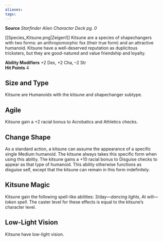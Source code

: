```yaml
---
aliases: 
tags: 
---
```

**Source** _Starfinder Alien Character Deck pg. 0_  

[[Species_Kitsune.png|Zeigen!]]
Kitsune are a species of shapechangers with two forms: an anthropomorphic fox (their true form) and an attractive humanoid. Kitsune have a well-deserved reputation as duplicitous tricksters, but they are good-natured and value friendship and loyalty.  
  
**Ability Modifiers** +2 Dex, +2 Cha, –2 Str  
**Hit Points** 4

## Size and Type

Kitsune are Humanoids with the kitsune and shapechanger subtype.  

## Agile

Kitsune gain a +2 racial bonus to Acrobatics and Athletics checks.  

## Change Shape

As a standard action, a kitsune can assume the appearance of a specific single Medium humanoid. The kitsune always takes this specific form when using this ability. The kitsune gains a +10 racial bonus to Disguise checks to appear as that type of humanoid. This ability otherwise functions as disguise self, except that the kitsune can remain in this form indefinitely.  

## Kitsune Magic

Kitsune gain the following spell-like abilities: 3/day—_dancing lights_, At will—_token spell_. The caster level for these effects is equal to the kitsune’s character level.  

## Low-Light Vision

Kitsune have low-light vision.
